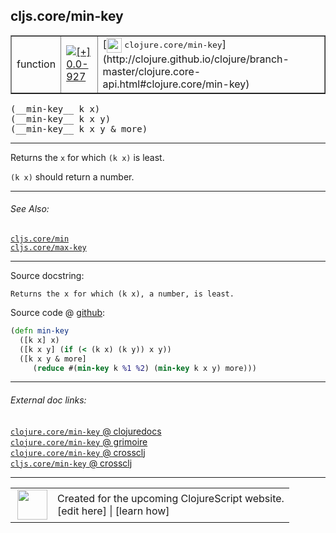 ## cljs.core/min-key



 <table border="1">
<tr>
<td>function</td>
<td><a href="https://github.com/cljsinfo/cljs-api-docs/tree/0.0-927"><img valign="middle" alt="[+] 0.0-927" title="Added in 0.0-927" src="https://img.shields.io/badge/+-0.0--927-lightgrey.svg"></a> </td>
<td>
[<img height="24px" valign="middle" src="http://i.imgur.com/1GjPKvB.png"> <samp>clojure.core/min-key</samp>](http://clojure.github.io/clojure/branch-master/clojure.core-api.html#clojure.core/min-key)
</td>
</tr>
</table>


 <samp>
(__min-key__ k x)<br>
</samp>
 <samp>
(__min-key__ k x y)<br>
</samp>
 <samp>
(__min-key__ k x y & more)<br>
</samp>

---

Returns the `x` for which `(k x)` is least.

`(k x)` should return a number.

---


###### See Also:

[`cljs.core/min`](cljs.core_min.md)<br>
[`cljs.core/max-key`](cljs.core_max-key.md)<br>

---


Source docstring:

```
Returns the x for which (k x), a number, is least.
```


Source code @ [github](https://github.com/clojure/clojurescript/blob/r1535/src/cljs/cljs/core.cljs#L5864-L5869):

```clj
(defn min-key
  ([k x] x)
  ([k x y] (if (< (k x) (k y)) x y))
  ([k x y & more]
     (reduce #(min-key k %1 %2) (min-key k x y) more)))
```

<!--
Repo - tag - source tree - lines:

 <pre>
clojurescript @ r1535
└── src
    └── cljs
        └── cljs
            └── <ins>[core.cljs:5864-5869](https://github.com/clojure/clojurescript/blob/r1535/src/cljs/cljs/core.cljs#L5864-L5869)</ins>
</pre>

-->

---



###### External doc links:

[`clojure.core/min-key` @ clojuredocs](http://clojuredocs.org/clojure.core/min-key)<br>
[`clojure.core/min-key` @ grimoire](http://conj.io/store/v1/org.clojure/clojure/1.7.0-beta3/clj/clojure.core/min-key/)<br>
[`clojure.core/min-key` @ crossclj](http://crossclj.info/fun/clojure.core/min-key.html)<br>
[`cljs.core/min-key` @ crossclj](http://crossclj.info/fun/cljs.core.cljs/min-key.html)<br>

---

 <table>
<tr><td>
<img valign="middle" align="right" width="48px" src="http://i.imgur.com/Hi20huC.png">
</td><td>
Created for the upcoming ClojureScript website.<br>
[edit here] | [learn how]
</td></tr></table>

[edit here]:https://github.com/cljsinfo/cljs-api-docs/blob/master/cljsdoc/cljs.core_min-key.cljsdoc
[learn how]:https://github.com/cljsinfo/cljs-api-docs/wiki/cljsdoc-files

<!--

This information was too distracting to show to readers, but I'll leave it
commented here since it is helpful to:

- pretty-print the data used to generate this document
- and show how to retrieve that data



The API data for this symbol:

```clj
{:description "Returns the `x` for which `(k x)` is least.\n\n`(k x)` should return a number.",
 :ns "cljs.core",
 :name "min-key",
 :signature ["[k x]" "[k x y]" "[k x y & more]"],
 :history [["+" "0.0-927"]],
 :type "function",
 :related ["cljs.core/min" "cljs.core/max-key"],
 :full-name-encode "cljs.core_min-key",
 :source {:code "(defn min-key\n  ([k x] x)\n  ([k x y] (if (< (k x) (k y)) x y))\n  ([k x y & more]\n     (reduce #(min-key k %1 %2) (min-key k x y) more)))",
          :title "Source code",
          :repo "clojurescript",
          :tag "r1535",
          :filename "src/cljs/cljs/core.cljs",
          :lines [5864 5869]},
 :full-name "cljs.core/min-key",
 :clj-symbol "clojure.core/min-key",
 :docstring "Returns the x for which (k x), a number, is least."}

```

Retrieve the API data for this symbol:

```clj
;; from Clojure REPL
(require '[clojure.edn :as edn])
(-> (slurp "https://raw.githubusercontent.com/cljsinfo/cljs-api-docs/catalog/cljs-api.edn")
    (edn/read-string)
    (get-in [:symbols "cljs.core/min-key"]))
```

-->
